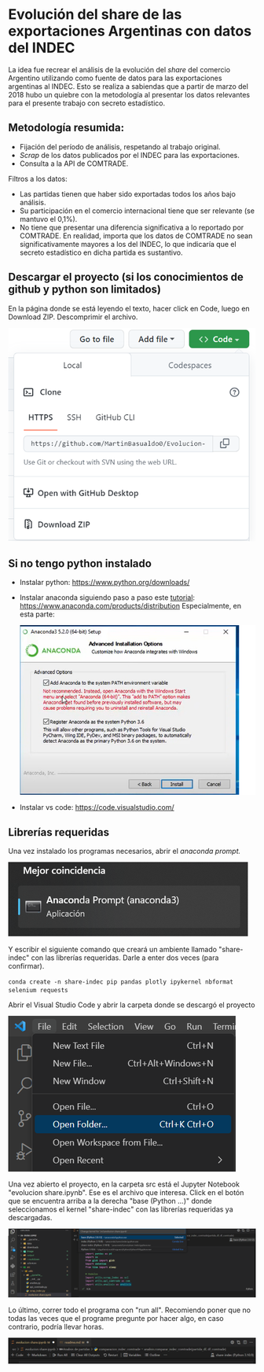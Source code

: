 # Evolución del share de las exportaciones Argentinas con datos del INDEC

La idea fue recrear el análisis de la evolución del _share_ del comercio Argentino utilizando como fuente de datos para las exportaciones argentinas al INDEC. Esto se realiza a sabiendas que a partir de marzo del 2018 hubo un quiebre con la metodología al presentar los datos relevantes para el presente trabajo con secreto estadístico.

## Metodología resumida:

- Fijación del período de análisis, respetando al trabajo original.
- _Scrap_ de los datos publicados por el INDEC para las exportaciones.
- Consulta a la API de COMTRADE.

Filtros a los datos:

- Las partidas tienen que haber sido exportadas todos los años bajo análisis.
- Su participación en el comercio internacional tiene que ser relevante (se mantuvo el 0,1%).
- No tiene que presentar una diferencia significativa a lo reportado por COMTRADE. En realidad, importa que los datos de COMTRADE no sean significativamente mayores a los del INDEC, lo que indicaría que el secreto estadístico en dicha partida es sustantivo.

## Descargar el proyecto (si los conocimientos de github y python son limitados)

En la página donde se está leyendo el texto, hacer click en Code, luego en Download ZIP. Descomprimir el archivo.

![1675794024709](image/readme/1675794024709.png)

## Si no tengo python instalado

- Instalar python: https://www.python.org/downloads/
- Instalar anaconda siguiendo paso a paso este [tutorial](): https://www.anaconda.com/products/distribution
  Especialmente, en esta parte:

  ![1675793573858](image/readme/1675793573858.png)
- Instalar vs code: https://code.visualstudio.com/

## Librerías requeridas

Una vez instalado los programas necesarios, abrir el _anaconda prompt._

![1675793591975](image/readme/1675793591975.png)

Y escribir el siguiente comando que creará un ambiente llamado "share-indec" con las librerías requeridas. Darle a enter dos veces (para confirmar).

`conda create -n share-indec pip pandas plotly ipykernel nbformat selenium requests`

Abrir el Visual Studio Code y abrir la carpeta donde se descargó el proyecto

![1675793547230](image/readme/1675793547230.png)

Una vez abierto el proyecto, en la carpeta src está el Jupyter Notebook "evolucion share.ipynb". Ese es el archivo que interesa. Click en el botón que se encuentra arriba a la derecha "base (Python ...)" donde seleccionamos el kernel "share-indec" con las librerías requeridas ya descargadas.

![1675792715919](image/readme/1675792715919.png)

Lo último, correr todo el programa con "run all". Recomiendo poner que no todas las veces que el programe pregunte por hacer algo, en caso contrario, podría llevar horas.

![1675793459533](image/readme/1675793459533.png)
